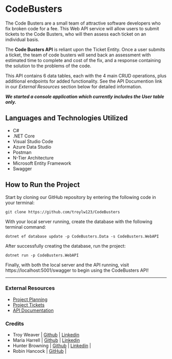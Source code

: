 # CodeBusters

The Code Busters are a small team of attractive software developers who fix broken code for a fee. This Web API service will allow users to submit tickets to the Code Busters, who will then assess each ticket on an individual basis.

The **Code Busters API** is reliant upon the Ticket Entity. Once a user submits a ticket, the team of code busters will send back an assessment with estimated time to complete and cost of the fix, and a response containing the solution to the problems of the code.

This API contains 6 data tables, each with the 4 main CRUD operations, plus additional endpoints for added functionality. See the API Documention link in our *External Resources* section below for detailed information.

***We started a console application which currently includes the User table only.***

## Languages and Technologies Utilized
- C#
- .NET Core
- Visual Studio Code
- Azure Data Studio
- Postman
- N-Tier Architecture
- Microsoft Entity Framework
- Swagger

## How to Run the Project

Start by cloning our GitHub repository by entering the following code in your terminal:

`git clone https://github.com/troylw123/CodeBusters`

With your local server running, create the database with the following terminal command:

`dotnet ef database update -p CodeBusters.Data -s CodeBusters.WebAPI`

After successfully creating the database, run the project:

`dotnet run -p CodeBusters.WebAPI`

Finally, with both the local server and the API running, visit https://localhost:5001/swagger to begin using the CodeBusters API!

<hr>

### External Resources
- [Project Planning](https://docs.google.com/document/d/1_K83dHZoMieXm9c5TDeMUXnocI3-ocmpHuf5QcbbIY0/edit#)
- [Project Tickets](https://trello.com/b/QTFoHqiV/code-busters-final-project)
- [API Documentation](https://docs.google.com/document/d/1PUk3TnPHgGqLHHj9jfA_rBgED6gWcRLZCVb2C31eefI/edit?usp=sharing)

### Credits
- Troy Weaver       |   [Github](https://github.com/troylw123)   |   [Linkedin](https://www.linkedin.com/in/-troyweaver-/)
- Maria Harrell     |   [Github](https://github.com/mariaharrell13)   |   [Linkedin](https://www.linkedin.com/in/maria-harrell/)
- Hunter Browning   |   [Github](https://github.com/hunterjacobi)   |   [Linkedin](https://www.linkedin.com/in/hunter-browning-5b1215227/)   |
- Robin Hancock     |   [GitHub](https://github.com/Kahoona542)     |      
